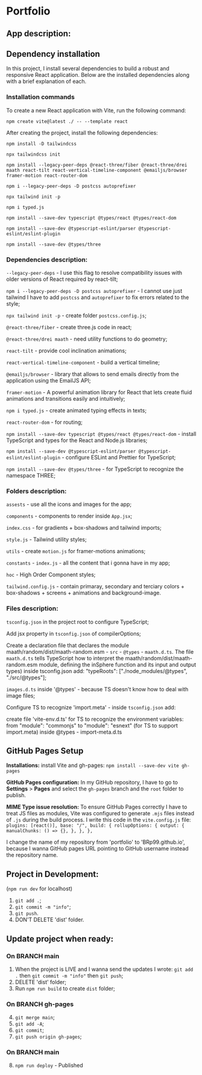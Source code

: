 # Portfolio

## App description:

## Dependency installation

In this project, I install several dependencies to build a robust and responsive React application. Below are the installed dependencies along with a brief explanation of each.

### Installation commands

To create a new React application with Vite, run the following command:

`npm create vite@latest ./ -- --template react`

After creating the project, install the following dependencies:

`npm install -D tailwindcss`

`npx tailwindcss init`

`npm install --legacy-peer-deps @react-three/fiber @react-three/drei maath react-tilt react-vertical-timeline-component @emailjs/browser framer-motion react-router-dom`

`npm i --legacy-peer-deps -D postcss autoprefixer`

`npx tailwind init -p`

`npm i typed.js`

`npm install --save-dev typescript @types/react @types/react-dom`

`npm install --save-dev @typescript-eslint/parser @typescript-eslint/eslint-plugin`

`npm install --save-dev @types/three`

### Dependencies description:

`--legacy-peer-deps` - I use this flag to resolve compatibility issues with older versions of React required by react-tilt;

`npm i --legacy-peer-deps -D postcss autoprefixer` - I cannot use just tailwind I have to add `postcss` and `autoprefixer` to fix errors related to the style;

`npx tailwind init -p` - create folder `postcss.config.js`;

`@react-three/fiber` - create three.js code in react;

`@react-three/drei maath` - need utility functions to do geometry;

`react-tilt` - provide cool inclination animations;

`react-vertical-timeline-component` - build a vertical timeline;

`@emailjs/browser` - library that allows to send emails directly from the application using the EmailJS API;

`framer-motion` - A powerful animation library for React that lets create fluid animations and transitions easily and intuitively;

`npm i typed.js` - create animated typing effects in texts;

`react-router-dom` - for routing;

`npm install --save-dev typescript @types/react @types/react-dom` - install TypeScript and types for the React and Node.js libraries;

`npm install --save-dev @typescript-eslint/parser @typescript-eslint/eslint-plugin` - configure ESLint and Prettier for TypeScript;

`npm install --save-dev @types/three` - for TypeScript to recognize the namespace THREE;

### Folders description:

`assests` - use all the icons and images for the app;

`components` - components to render inside `App.jsx`;

`index.css` - for gradients + box-shadows and tailwind imports;

`style.js` - Tailwind utility styles;

`utils` - create `motion.js` for framer-motions animations;

`constants` - `index.js` - all the content that i gonna have in my app;

`hoc` - High Order Component styles;

`tailwind.config.js` - contain primaray, secondary and terciary colors + box-shadows + screens + animations and background-image.

### Files description:

`tsconfig.json` in the project root to configure TypeScript;

Add jsx property in `tsconfig.json` of compilerOptions;

Create a declaration file that declares the module maath/random/dist/maath-random.esm - `src` - `@types` - `maath.d.ts`.
The file `maath.d.ts` tells TypeScript how to interpret the maath/random/dist/maath-random.esm module, defining the inSphere function and its input and output types)
inside tsconfig.json add: "typeRoots": ["./node_modules/@types", "./src/@types"];

`images.d.ts` inside '@types' - because TS doesn't know how to deal with image files;

Configure TS to recognize 'import.meta' - inside `tsconfig.json` add:

create file 'vite-env.d.ts' for TS to recognize the environment variables:
from "module": "commonjs" to "module": "esnext" (for TS to support import.meta)
inside @types - import-meta.d.ts

## GitHub Pages Setup

**Installations:**
install Vite and gh-pages:
`npm install --save-dev vite gh-pages`

**GitHub Pages configuration:**
In my GitHub repository, I have to go to **Settings** > **Pages** and select the `gh-pages` branch and the `root` folder to publish.

**MIME Type issue resolution:**
To ensure GitHub Pages correctly I have to treat JS files as modules, Vite was configured to generate `.mjs` files instead of `.js` during the build process. I write this code in the `vite.config.js` file:
`plugins: [react()],
  base: "/",
  build: {
    rollupOptions: {
      output: {
        manualChunks: () => {},
      },
    },
  },
  `

I change the name of my repository from 'portfolio' to 'BRp99.github.io', because I wanna GitHub pages URL pointing to GitHub username instead the repository name.

## Project in Development:

(`npm run dev` for localhost)

1. `git add .`;
2. `git commit -m "info"`;
3. `git push`.
4. DON'T DELETE 'dist' folder.

## Update project when ready:

### On BRANCH main

1. When the project is LIVE and I wanna send the updates I wrote: `git add .` then `git commit -m "info"` then `git push`;
2. DELETE 'dist' folder;
3. Run `npm run build` to create `dist` folder;

### On BRANCH gh-pages

4. `git merge main`;
5. `git add -A`;
6. `git commit`;
7. `git push origin gh-pages`;

### On BRANCH main

8. `npm run deploy` - Published
